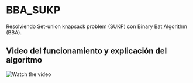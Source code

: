 # BBA_SUKP
Resolviendo Set-union knapsack problem (SUKP) con Binary Bat Algorithm (BBA).

## Video del funcionamiento y explicación del algoritmo
![Watch the video](https://player.vimeo.com/video/709373645?h=898a634214)
